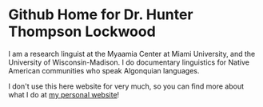# Github Home for Dr. Hunter Thompson Lockwood

I am a research linguist at the Myaamia Center at Miami University, and the University of Wisconsin-Madison. I do documentary linguistics for Native American communities who speak Algonquian languages. 

I don't use this here website for very much, so you can find more about what I do at [my personal website](https://sites.google.com/site/hunterlockwood)!
